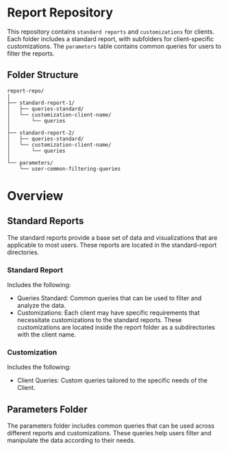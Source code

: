 # Report Repository

This repository contains `standard reports` and `customizations` for clients. Each folder includes a standard report, with subfolders for client-specific customizations. The `parameters` table contains common queries for users to filter the reports.

## Folder Structure

```plaintext
report-repo/
│ 
├── standard-report-1/
│   ├── queries-standard/
│   └── customization-client-name/
│       └── queries
│ 
├── standard-report-2/
│   ├── queries-standard/
│   └── customization-client-name/
│       └── queries
│ 
└── parameters/
    └── user-common-filtering-queries
```

# Overview
## Standard Reports
The standard reports provide a base set of data and visualizations that are applicable to most users. These reports are located in the standard-report directories.

### Standard Report
Includes the following:

- Queries Standard: Common queries that can be used to filter and analyze the data.
- Customizations: Each client may have specific requirements that necessitate customizations to the standard reports. These customizations are located inside the report folder as a subdirectories with the client name.

### Customization
Includes the following:
- Client Queries: Custom queries tailored to the specific needs of the Client.

## Parameters Folder
The parameters folder includes common queries that can be used across different reports and customizations. These queries help users filter and manipulate the data according to their needs.